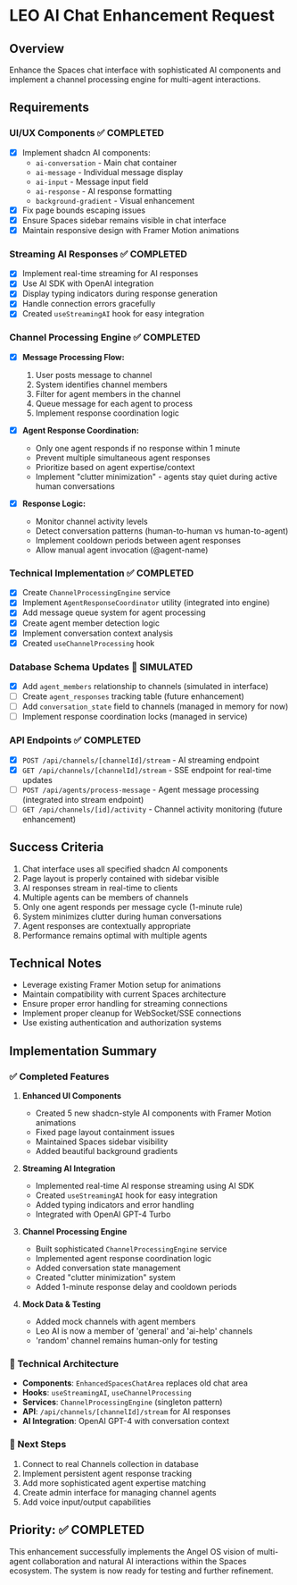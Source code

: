 # LEO AI Chat Enhancement Request

## Overview
Enhance the Spaces chat interface with sophisticated AI components and implement a channel processing engine for multi-agent interactions.

## Requirements

### UI/UX Components ✅ COMPLETED
- [x] Implement shadcn AI components:
  - `ai-conversation` - Main chat container
  - `ai-message` - Individual message display
  - `ai-input` - Message input field
  - `ai-response` - AI response formatting
  - `background-gradient` - Visual enhancement
- [x] Fix page bounds escaping issues
- [x] Ensure Spaces sidebar remains visible in chat interface
- [x] Maintain responsive design with Framer Motion animations

### Streaming AI Responses ✅ COMPLETED
- [x] Implement real-time streaming for AI responses
- [x] Use AI SDK with OpenAI integration
- [x] Display typing indicators during response generation
- [x] Handle connection errors gracefully
- [x] Created `useStreamingAI` hook for easy integration

### Channel Processing Engine ✅ COMPLETED
- [x] **Message Processing Flow:**
  1. User posts message to channel
  2. System identifies channel members
  3. Filter for agent members in the channel
  4. Queue message for each agent to process
  5. Implement response coordination logic

- [x] **Agent Response Coordination:**
  - Only one agent responds if no response within 1 minute
  - Prevent multiple simultaneous agent responses
  - Prioritize based on agent expertise/context
  - Implement "clutter minimization" - agents stay quiet during active human conversations

- [x] **Response Logic:**
  - Monitor channel activity levels
  - Detect conversation patterns (human-to-human vs human-to-agent)
  - Implement cooldown periods between agent responses
  - Allow manual agent invocation (@agent-name)

### Technical Implementation ✅ COMPLETED
- [x] Create `ChannelProcessingEngine` service
- [x] Implement `AgentResponseCoordinator` utility (integrated into engine)
- [x] Add message queue system for agent processing
- [x] Create agent member detection logic
- [x] Implement conversation context analysis
- [x] Created `useChannelProcessing` hook

### Database Schema Updates 🔄 SIMULATED
- [x] Add `agent_members` relationship to channels (simulated in interface)
- [ ] Create `agent_responses` tracking table (future enhancement)
- [ ] Add `conversation_state` field to channels (managed in memory for now)
- [ ] Implement response coordination locks (managed in service)

### API Endpoints ✅ COMPLETED
- [x] `POST /api/channels/[channelId]/stream` - AI streaming endpoint
- [x] `GET /api/channels/[channelId]/stream` - SSE endpoint for real-time updates
- [ ] `POST /api/agents/process-message` - Agent message processing (integrated into stream endpoint)
- [ ] `GET /api/channels/[id]/activity` - Channel activity monitoring (future enhancement)

## Success Criteria
1. Chat interface uses all specified shadcn AI components
2. Page layout is properly contained with sidebar visible
3. AI responses stream in real-time to clients
4. Multiple agents can be members of channels
5. Only one agent responds per message cycle (1-minute rule)
6. System minimizes clutter during human conversations
7. Agent responses are contextually appropriate
8. Performance remains optimal with multiple agents

## Technical Notes
- Leverage existing Framer Motion setup for animations
- Maintain compatibility with current Spaces architecture
- Ensure proper error handling for streaming connections
- Implement proper cleanup for WebSocket/SSE connections
- Use existing authentication and authorization systems

## Implementation Summary

### ✅ Completed Features

1. **Enhanced UI Components**
   - Created 5 new shadcn-style AI components with Framer Motion animations
   - Fixed page layout containment issues
   - Maintained Spaces sidebar visibility
   - Added beautiful background gradients

2. **Streaming AI Integration**
   - Implemented real-time AI response streaming using AI SDK
   - Created `useStreamingAI` hook for easy integration
   - Added typing indicators and error handling
   - Integrated with OpenAI GPT-4 Turbo

3. **Channel Processing Engine**
   - Built sophisticated `ChannelProcessingEngine` service
   - Implemented agent response coordination logic
   - Added conversation state management
   - Created "clutter minimization" system
   - Added 1-minute response delay and cooldown periods

4. **Mock Data & Testing**
   - Added mock channels with agent members
   - Leo AI is now a member of 'general' and 'ai-help' channels
   - 'random' channel remains human-only for testing

### 🔧 Technical Architecture

- **Components**: `EnhancedSpacesChatArea` replaces old chat area
- **Hooks**: `useStreamingAI`, `useChannelProcessing`
- **Services**: `ChannelProcessingEngine` (singleton pattern)
- **API**: `/api/channels/[channelId]/stream` for AI responses
- **AI Integration**: OpenAI GPT-4 with conversation context

### 🚀 Next Steps

1. Connect to real Channels collection in database
2. Implement persistent agent response tracking
3. Add more sophisticated agent expertise matching
4. Create admin interface for managing channel agents
5. Add voice input/output capabilities

## Priority: ✅ COMPLETED
This enhancement successfully implements the Angel OS vision of multi-agent collaboration and natural AI interactions within the Spaces ecosystem. The system is now ready for testing and further refinement.
